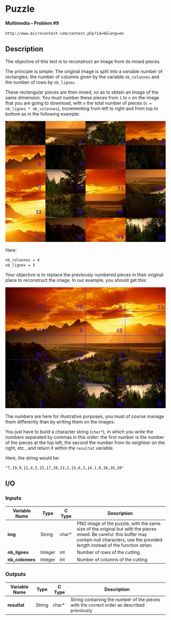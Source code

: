 # Puzzle

**Multimedia – Problem #9**

`http://www.microcontest.com/contest.php?id=9&lang=en`


## Description

The objective of this test is to reconstruct an image from its mixed pieces.

The principle is simple: The original image is split into a variable number of
rectangles; the number of columns given by the variable `nb_colonnes` and the
number of rows by `nb_lignes`.

These rectangular pieces are then mixed, so as to obtain an image of the same
dimension. You must number these pieces from `1` to `n` on the image that you
are going to download, with `n` the total number of pieces
(`n = nb_lignes * nb_colonnes`), incrementing from left to right and from top
to bottom as in the following example:

<img src="./extra/00.jpeg" alt="Image 0">

Here:

```text
nb_colonnes = 4
nb_lignes = 5
```

Your objective is to replace the previously numbered pieces in their original
place to reconstruct the image. In our example, you should get this:

<img src="./extra/01.jpg" alt="Image 1">

The numbers are here for illustrative purposes, you must of course manage them
differently than by writing them on the images.

You just have to build a character string (`char*`), in which you write the
numbers separated by commas in this order: the first number is the number of the
pieces at the top left, the second the number from its neighbor on the right,
etc., and return it within the `resultat` variable.

Here, the string would be:

```text
"7,19,9,11,4,5,13,17,18,12,2,15,6,3,14,1,8,16,10,20"
```


## I/O

### Inputs

| Variable Name   | Type    | C Type | Description                                                                                                                                                                                         |
| --------------- | ------- | ------ | --------------------------------------------------------------------------------------------------------------------------------------------------------------------------------------------------- |
| **img**         | String  | char*  | PNG image of the puzzle, with the same size of the original but with the pieces mixed. Be careful: this buffer may contain null characters, use the provided length instead of the function strlen. |
| **nb_lignes**   | Integer | int    | Number of rows of the cutting                                                                                                                                                                       |
| **nb_colonnes** | Integer | int    | Number of columns of the cutting                                                                                                                                                                    |

### Outputs

| Variable Name | Type   | C Type | Description                                                                               |
| ------------- | ------ | ------ | ----------------------------------------------------------------------------------------- |
| **resultat**  | String | char*  | String containing the number of the pieces with the correct order as described previously |
